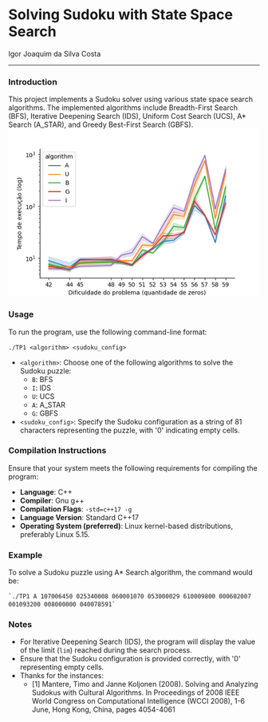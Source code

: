 # Solving Sudoku with State Space Search
Igor Joaquim da Silva Costa

<hr>

### Introduction
This project implements a Sudoku solver using various state space search algorithms. The implemented algorithms include Breadth-First Search (BFS), Iterative Deepening Search (IDS), Uniform Cost Search (UCS), A* Search (A_STAR), and Greedy Best-First Search (GBFS).
![Sudoku Solver](https://github.com/IgorJoaquimn/Solving-Sudoku-with-State-Space-Search/blob/main/extra/Dificuldade%20do%20problema%20(quantidade%20de%20zeros)%20Tempo%20de%20execu%C3%A7%C3%A3o%20(log).png?raw=true)
### Usage

To run the program, use the following command-line format:
```
./TP1 <algorithm> <sudoku_config>
```

- `<algorithm>`: Choose one of the following algorithms to solve the Sudoku puzzle:
    - `B`: BFS
    - `I`: IDS
    - `U`: UCS
    - `A`: A_STAR
    - `G`: GBFS
- `<sudoku_config>`: Specify the Sudoku configuration as a string of 81 characters representing the puzzle, with '0' indicating empty cells.

### Compilation Instructions

Ensure that your system meets the following requirements for compiling the program:

- **Language**: C++
- **Compiler**: Gnu g++
- **Compilation Flags**: `-std=c++17 -g`
- **Language Version**: Standard C++17
- **Operating System (preferred)**: Linux kernel-based distributions, preferably Linux 5.15.

### Example

To solve a Sudoku puzzle using A* Search algorithm, the command would be:
```
`./TP1 A 107006450 025340008 060001070 053000029 610009800 000602007 001093200 008000000 040078591`
```

### Notes

- For Iterative Deepening Search (IDS), the program will display the value of the limit (`lim`) reached during the search process.
- Ensure that the Sudoku configuration is provided correctly, with '0' representing empty cells.
- Thanks for the instances: 
  - [1] Mantere, Timo and Janne Koljonen (2008). Solving and Analyzing Sudokus with Cultural Algorithms. In Proceedings of 2008 IEEE World Congress on Computational Intelligence (WCCI 2008), 1-6 June, Hong Kong, China, pages 4054-4061
